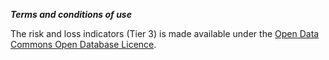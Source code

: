 ***Terms and conditions of use***

<p>The risk and loss indicators (Tier 3) is made available under the <a href="https://opendatacommons.org/licenses/odbl/1-0/" target="_blank">Open Data Commons Open Database Licence</a>.</p>